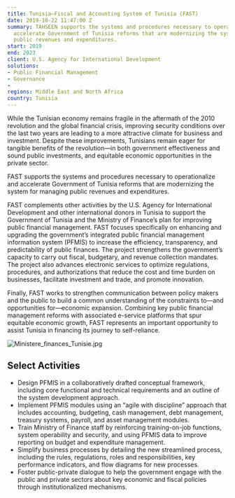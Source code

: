 ```yaml
---
title: Tunisia—Fiscal and Accounting System of Tunisia (FAST)
date: 2019-10-22 11:47:00 Z
summary: TAHSEEN supports the systems and procedures necessary to operationalize and
  accelerate Government of Tunisia reforms that are modernizing the system for managing
  public revenues and expenditures.
start: 2019
end: 2023
client: U.S. Agency for International Development
solutions:
- Public Financial Management
- Governance
- 
regions: Middle East and North Africa
country: Tunisia
---
```


While the Tunisian economy remains fragile in the aftermath of the 2010 revolution and the global financial crisis, improving security conditions over the last two years are leading to a more attractive climate for business and investment. Despite these improvements, Tunisians remain eager for tangible benefits of the revolution—in both government effectiveness and sound public investments, and equitable economic opportunities in the private sector. 

FAST supports the systems and procedures necessary to operationalize and accelerate Government of Tunisia reforms that are modernizing the system for managing public revenues and expenditures.

FAST complements other activities by the U.S. Agency for International Development and other international donors in Tunisia to support the Government of Tunisia and the Ministry of Finance’s plan for improving  public financial management. FAST focuses specifically on enhancing and upgrading the government’s integrated public financial management information system (PFMIS) to increase the efficiency, transparency, and predictability of public finances. The project strengthens the government’s capacity to carry out fiscal, budgetary, and revenue collection mandates. The project also advances electronic services to optimize regulations, procedures, and authorizations that reduce the cost and time burden on businesses, facilitate investment and trade, and promote innovation. 

Finally, FAST works to strengthen communication between policy makers and the public to build a common understanding of the constraints to—and opportunities for—economic expansion. Combining key public financial management reforms with associated e-service platforms that spur equitable economic growth, FAST represents an important opportunity to assist Tunisia in financing its journey to self-reliance.

![Ministere_finances_Tunisie.jpg](/uploads/Ministere_finances_Tunisie.jpg)

## Select Activities

* Design PFMIS in a collaboratively drafted conceptual framework, including core functional and technical requirements and an outline of the system development approach.
* Implement PFMIS modules using an “agile with discipline” approach that includes accounting, budgeting, cash management, debt management, treasury systems, payroll, and asset management modules.
* Train Ministry of Finance staff by reinforcing training-on-job functions, system operability and security, and using PFMIS data to improve reporting on budget and expenditure management.
* Simplify business processes by detailing the new streamlined process, including the rules, regulations, roles and responsibilities, key performance indicators, and flow diagrams for new processes.
* Foster public-private dialogue to help the government engage with the public and private sectors about key economic and fiscal policies through institutionalized mechanisms.